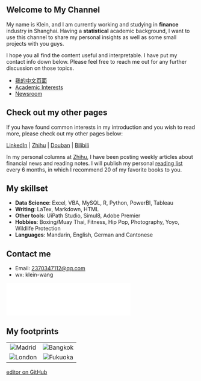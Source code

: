 ## Welcome to My Channel

My name is Klein, and I am currently working and studying in **finance** industry in Shanghai. Having a **statistical** academic background, I want to use this channel to share my personal insights as well as some small projects with you guys. 

I hope you all find the content useful and interpretable. I have put my contact info down below. Please feel free to reach me out for any further discussion on those topics. 


<nav> <!-- 本站统一的导航栏 -->
      <ul>
        <li><a href="cn">我的中文页面</a></li>
        <li><a href="academics">Academic Interests</a></li>
        <li><a href="newsroom">Newsroom</a></li>
      </ul>
</nav>


## Check out my other pages

If you have found common interests in my introduction and you wish to read more, please check out my other pages below:

[LinkedIn](https://www.linkedin.com/in/yuanchen-klein-wang-87004a112/)
| [Zhihu](https://www.zhihu.com/people/wang-yuan-chen-24)
| [Douban](https://www.douban.com/people/229534905/)
| [Bilibili](https://space.bilibili.com/15471282)

In my personal columns at [Zhihu](https://www.zhihu.com/people/wang-yuan-chen-24), I have been posting weekly articles about financial news and reading notes. I will publish my personal [reading list](https://zhuanlan.zhihu.com/p/366324411) every 6 months, in which I recommend 20 of my favorite books to you. 


## My skillset

- **Data Science**: Excel, VBA, MySQL, R, Python, PowerBI, Tableau
- **Writing**: LaTex, Markdown, HTML
- **Other tools**: UiPath Studio, Simul8, Adobe Premier
- **Hobbies**: Boxing/Muay Thai, Fitness, Hip Pop, Photography, Yoyo, Wildlife Protection
- **Languages**: Mandarin, English, German and Cantonese

## Contact me

- Email: 2370347112@qq.com
- wx: klein-wang

<iframe frameborder="no" border="0" marginwidth="0" marginheight="0" width=330 height=86 src="//music.163.com/outchain/player?type=2&id=22489132&auto=1&height=66"></iframe>

## My footprints

<table>
    <tr>
        <td ><center><img src="https://i.loli.net/2021/05/17/IjBNFtHERmkJXOi.jpg" >Madrid </center></td>
        <td ><center><img src="https://i.loli.net/2021/05/17/8Y7lSGqzTyjBN4F.jpg" >Bangkok </center></td>
    </tr>
    <tr>
        <td ><center><img src="https://i.loli.net/2021/05/17/WnPf2ixXGZzj4mT.jpg" >London </center></td>
        <td ><center><img src="https://i.loli.net/2021/05/17/B4DR58mEliYspFw.jpg" >Fukuoka </center></td>
    </tr>
</table>



[editor on GitHub](https://github.com/klein-wang/kleinwang.github.io/edit/gh-pages/index.md) 
